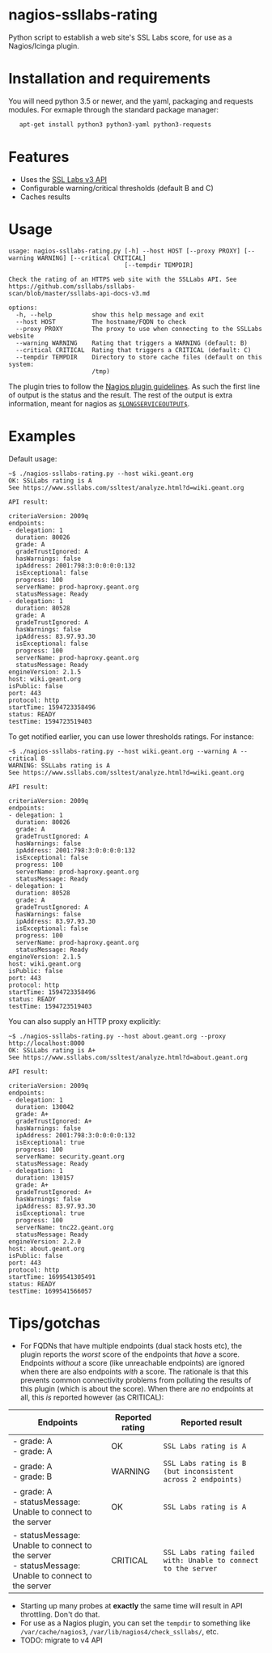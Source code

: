 # nagios-ssllabs-rating

Python script to establish a web site's SSL Labs score, for use as a
Nagios/Icinga plugin.

# Installation and requirements

You will need python 3.5 or newer, and the yaml, packaging and requests modules.
For exmaple through the standard package manager:

```sh
   apt-get install python3 python3-yaml python3-requests
```

# Features

* Uses the [SSL Labs v3
  API](https://github.com/ssllabs/ssllabs-scan/blob/master/ssllabs-api-docs-v3.md)
* Configurable warning/critical thresholds (default B and C)
* Caches results

# Usage

```
usage: nagios-ssllabs-rating.py [-h] --host HOST [--proxy PROXY] [--warning WARNING] [--critical CRITICAL]
                                [--tempdir TEMPDIR]

Check the rating of an HTTPS web site with the SSLLabs API. See https://github.com/ssllabs/ssllabs-
scan/blob/master/ssllabs-api-docs-v3.md

options:
  -h, --help           show this help message and exit
  --host HOST          The hostname/FQDN to check
  --proxy PROXY        The proxy to use when connecting to the SSLLabs website
  --warning WARNING    Rating that triggers a WARNING (default: B)
  --critical CRITICAL  Rating that triggers a CRITICAL (default: C)
  --tempdir TEMPDIR    Directory to store cache files (default on this system:
                       /tmp)
```

The plugin tries to follow the [Nagios plugin guidelines](https://nagios-plugins.org/doc/guidelines.html#PLUGOUTPUT).
As such the first line of output is the status and the result.
The rest of the output is extra information, meant for nagios as
[`$LONGSERVICEOUTPUT$`](https://assets.nagios.com/downloads/nagioscore/docs/nagioscore/3/en/macrolist.html#longserviceoutput).

# Examples

Default usage:

```shell
~$ ./nagios-ssllabs-rating.py --host wiki.geant.org
OK: SSLLabs rating is A
See https://www.ssllabs.com/ssltest/analyze.html?d=wiki.geant.org

API result:

criteriaVersion: 2009q
endpoints:
- delegation: 1
  duration: 80026
  grade: A
  gradeTrustIgnored: A
  hasWarnings: false
  ipAddress: 2001:798:3:0:0:0:0:132
  isExceptional: false
  progress: 100
  serverName: prod-haproxy.geant.org
  statusMessage: Ready
- delegation: 1
  duration: 80528
  grade: A
  gradeTrustIgnored: A
  hasWarnings: false
  ipAddress: 83.97.93.30
  isExceptional: false
  progress: 100
  serverName: prod-haproxy.geant.org
  statusMessage: Ready
engineVersion: 2.1.5
host: wiki.geant.org
isPublic: false
port: 443
protocol: http
startTime: 1594723358496
status: READY
testTime: 1594723519403
```


To get notified earlier, you can use lower thresholds ratings. For instance:

```shell
~$ ./nagios-ssllabs-rating.py --host wiki.geant.org --warning A --critical B
WARNING: SSLLabs rating is A
See https://www.ssllabs.com/ssltest/analyze.html?d=wiki.geant.org

API result:

criteriaVersion: 2009q
endpoints:
- delegation: 1
  duration: 80026
  grade: A
  gradeTrustIgnored: A
  hasWarnings: false
  ipAddress: 2001:798:3:0:0:0:0:132
  isExceptional: false
  progress: 100
  serverName: prod-haproxy.geant.org
  statusMessage: Ready
- delegation: 1
  duration: 80528
  grade: A
  gradeTrustIgnored: A
  hasWarnings: false
  ipAddress: 83.97.93.30
  isExceptional: false
  progress: 100
  serverName: prod-haproxy.geant.org
  statusMessage: Ready
engineVersion: 2.1.5
host: wiki.geant.org
isPublic: false
port: 443
protocol: http
startTime: 1594723358496
status: READY
testTime: 1594723519403
```

You can also supply an HTTP proxy explicitly:

```shell
~$ ./nagios-ssllabs-rating.py --host about.geant.org --proxy http://localhost:8000
OK: SSLLabs rating is A+
See https://www.ssllabs.com/ssltest/analyze.html?d=about.geant.org

API result:

criteriaVersion: 2009q
endpoints:
- delegation: 1
  duration: 130042
  grade: A+
  gradeTrustIgnored: A+
  hasWarnings: false
  ipAddress: 2001:798:3:0:0:0:0:132
  isExceptional: true
  progress: 100
  serverName: security.geant.org
  statusMessage: Ready
- delegation: 1
  duration: 130157
  grade: A+
  gradeTrustIgnored: A+
  hasWarnings: false
  ipAddress: 83.97.93.30
  isExceptional: true
  progress: 100
  serverName: tnc22.geant.org
  statusMessage: Ready
engineVersion: 2.2.0
host: about.geant.org
isPublic: false
port: 443
protocol: http
startTime: 1699541305491
status: READY
testTime: 1699541566057
```

# Tips/gotchas

* For FQDNs that have multiple endpoints (dual stack hosts etc), the plugin
reports the _worst_ score of the endpoints that _have_ a score. Endpoints
_without_ a score (like unreachable endpoints) are ignored when there are also
endpoints _with_ a score. The rationale is that this prevents common connectivity
problems from polluting the results of this plugin (which is about the score).
When there are _no_ endpoints at all, this _is_ reported however (as CRITICAL):

| Endpoints                                                                                            | Reported rating   | Reported result                                                |
|------------------------------------------------------------------------------------------------------|----------|----------------------------------------------------------------|
| - grade: A<br>- grade: A                                                                             | OK       | `SSL Labs rating is A`                                         |
| - grade: A<br>- grade: B                                                                             | WARNING  | `SSL Labs rating is B (but inconsistent across 2 endpoints)`   |
| - grade: A<br>- statusMessage: Unable to connect to the server                                       | OK       | `SSL Labs rating is A`                                         |
| - statusMessage: Unable to connect to the server<br>- statusMessage: Unable to connect to the server | CRITICAL | `SSL Labs rating failed with: Unable to connect to the server` |



* Starting up many probes at __exactly__ the same time will result in API
throttling. Don't do that.
* For use as a Nagios plugin, you can set the `tempdir` to something like `/var/cache/nagios3`,
  `/var/lib/nagios4/check_ssllabs/`, etc.
* TODO: migrate to v4 API
